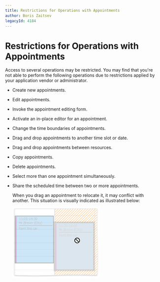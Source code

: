 ```yaml
---
title: Restrictions for Operations with Appointments
author: Boris Zaitsev
legacyId: 4184
---
```

# Restrictions for Operations with Appointments
Access to several operations may be restricted. You may find that you're not able to perform the following operations due to restrictions applied by your application vendor or administrator.
* Create new appointments.
* Edit appointments.
* Invoke the appointment editing form.
* Activate an in-place editor for an appointment.
* Change the time boundaries of appointments.
* Drag and drop appointments to another time slot or date.
* Drag and drop appointments between resources.
* Copy appointments.
* Delete appointments.
* Select more than one appointment simultaneously.
* Share the scheduled time between two or more appointments.
	
	When you drag an appointment to relocate it, it may conflict with another. This situation is visually indicated as illustrated below:
	
	![Conflict](../../../images/img7975.png)